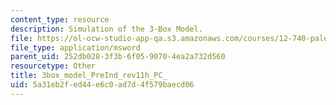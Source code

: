 ```yaml
---
content_type: resource
description: Simulation of the 3-Box Model.
file: https://ol-ocw-studio-app-qa.s3.amazonaws.com/courses/12-740-paleoceanography-spring-2008/5a31eb2fed44e6c0ad7d4f579baecd06_3box_model_PreInd_rev11h_PC_.xls
file_type: application/msword
parent_uid: 252db028-3f3b-6f05-9070-4ea2a732d560
resourcetype: Other
title: 3box_model_PreInd_rev11h_PC_
uid: 5a31eb2f-ed44-e6c0-ad7d-4f579baecd06
---
```

